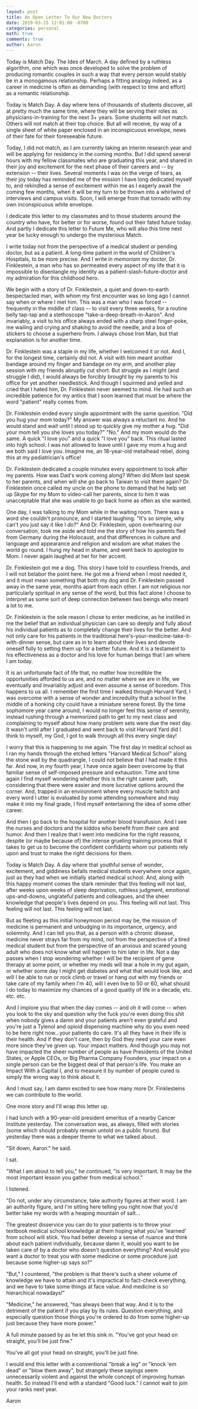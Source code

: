 ```yaml
---
layout: post
title: An Open Letter To Our New Doctors
date: 2019-03-15 12:01:00 -0700
categories: personal 
math: true
comments: true
author: Aaron
---
```



Today is Match Day. The Ides of March. A day defined by a ruthless algorithm, one which was once developed to solve the problem of producing romantic couples in such a way that every person would stably be in a monogamous relationship. Perhaps a fitting analogy indeed, as a career in medicine is often as demanding (with respect to time and effort) as a romantic relationship.  

Today is Match Day. A day where tens of thousands of students discover, all at pretty much the same time, where they will be serving their roles as physicians-in-training for the next 3+ years. Some students will not match. Others will not match at their top choice. But all will receive, by way of a single sheet of white paper enclosed in an inconspicuous envelope, news of their fate for their foreseeable future.  

Today, I did not match, as I am currently taking an interim research year and will be applying for residency in the coming months. But I did spend several hours with my fellow classmates who are graduating this year, and shared in their joy and excitement for the next phase of their careers and -- by extension -- their lives. Several moments I was on the verge of tears, as their joy today has reminded me of the mission I have long dedicated myself to, and rekindled a sense of excitement within me as I eagerly await the coming few months, when it will be my turn to be thrown into a whirlwind of interviews and campus visits. Soon, I will emerge from that tornado with my own inconspicuous white envelope.  

I dedicate this letter to my classmates and to those students around the country who have, for better or for worse, found out their fated future today. And partly I dedicate this letter to Future Me, who will also this time next year be lucky enough to undergo the mysterious Match.  

I write today not from the perspective of a medical student or pending doctor, but as a patient. A long-time patient in the world of Children's Hospitals, to be more precise. And I write *in memoriam* my doctor, Dr. Finklestein, a man who has so permeated every aspect of my life that it is impossible to disentangle my identity as a patient-slash-future-doctor and my admiration for this childhood hero.  

We begin with a story of Dr. Finklestein, a quiet and down-to-earth bespectacled man, with whom my first encounter was so long ago I cannot say when or where I met him. This was a man who I was forced -- frequently in the middle of class -- to visit every three weeks, for a routine belly tap-tap and a stethoscope "take-a-deep-breath-in-Aaron". And invariably, a visit to his office always ended with a sharp steel finger-poke, me wailing and crying and shaking to avoid the needle, and a box of stickers to choose a superhero from. I always chose Iron Man, but that explanation is for another time.  

Dr. Finklestein was a staple in my life, whether I welcomed it or not. And I, for the longest time, certainly did not. A visit with him meant another bandage around my finger and bandage on my arm, and another play session with my friends abruptly cut short. But struggle as I might (and struggle I did), I would always be forcibly brought by my parents to his office for yet another needlestick. And though I squirmed and yelled and cried that I hated him, Dr. Finklestein never seemed to mind. He had such an incredible patience for my antics that I soon learned that must be where the word "patient" really comes from.  

Dr. Finklestein ended every single appointment with the same question. "Did you hug your mom today?" My answer was always a reluctant no. And he would stand and wait until I stood up to quickly give my mother a hug. "Did your mom tell you she loves you today?" "No." And my mom would do the same. A quick "I love you" and a quick "I love you" back. This ritual lasted into high school. I was not allowed to leave until I gave my mom a hug and we both said I love you. Imagine me, an 18-year-old metalhead rebel, doing this at my pediatrician's office!  

Dr. Finklestein dedicated a couple minutes every appointment to look after my parents. How was Dad's work coming along? When did Mom last speak to her parents, and when will she go back to Taiwan to visit them again? Dr. Finklestein once called my uncle on the phone to demand that he help set up Skype for my Mom to video-call her parents, since to him it was unacceptable that she was unable to go back home as often as she wanted.  

One day, I was talking to my Mom while in the waiting room. There was a word she couldn't pronounce, and I started laughing. "It's so simple, why can't you just say it like I do?" And Dr. Finklestein, upon overhearing our conversation, took me aside and told me the story of how his parents fled from Germany during the Holocaust, and that differences in culture and language and appearance and religion and wisdom are what makes the world go round. I hung my head in shame, and went back to apologize to Mom. I never again laughed at her for her accent.  

Dr. Finklestein got me a dog. This story I have told to countless friends, and I will not belabor the point here. He got me a friend when I most needed it, and it must mean something that both my dog and Dr. Finklestein passed away in the same year, months apart from each other. I am not religious nor particularly spiritual in any sense of the word, but this fact alone I choose to interpret as some sort of deep connection between two beings who meant a lot to me.  

Dr. Finklestein is the sole reason I chose to enter medicine, as he instilled in me the belief that an individual physician can care so deeply and fully about his individual patients as to completely change their lives for the better. And not only care for his patients in the traditional here's-your-medicine-take-it-with-dinner sense, but care as in to learn about their lives and devote oneself fully to setting them up for a better future. And it is a testament to his effectiveness as a doctor and his love for human beings that I am where I am today.  

It is an unfortunate fact of life that, no matter how incredible the opportunities afforded to us are, and no matter where we are in life, we eventually and invariably adjust and even assume a sense of boredom. This happens to us all. I remember the first time I walked through Harvard Yard, I was overcome with a sense of wonder and incredulity that a school in the middle of a honking city could have a miniature serene forest. By the time sophomore year came around, I would no longer feel this sense of serenity, instead rushing through a memorized path to get to my next class and complaining to myself about how many problem sets were due the next day. It wasn't until after I graduated and went back to visit Harvard Yard did I think to myself, my God, I got to walk through all this every single day!  

I worry that this is happening to me again. The first day in medical school as I ran my hands through the etched letters "Harvard Medical School" along the stone wall by the quadrangle, I could not believe that I had made it this far. And now, in my fourth year, I have once again been overcome by that familiar sense of self-imposed pressure and exhaustion. Time and time again I find myself wondering whether this is the right career path, considering that there were easier and more lucrative options around the corner. And, trapped in an environment where every muscle twitch and every word I utter is evaluated by some attending somewhere and may make it into my final grade, I find myself entertaining the idea of some other career.  

And then I go back to the hospital for another blood transfusion. And I see the nurses and doctors and the kiddos who benefit from their care and humor. And then I realize that I went into medicine for the right reasons, despite (or maybe because of) the intense grueling training process that it takes to get us to become the confident confidants whom our patients rely upon and trust to make the right decisions for them.  

Today is Match Day. A day where that youthful sense of wonder, excitement, and giddiness befalls medical students everywhere once again, just as they had when we initially started medical school. And, along with this happy moment comes the stark reminder that this feeling will not last, after weeks upon weeks of sleep deprivation, ruthless judgment, emotional ups-and-downs, ungrateful patients and colleagues, and the sheer knowledge that people's lives depend on you. This feeling will not last. This feeling will not last. This feeling will not last.  

But as fleeting as this initial honeymoon period may be, the mission of medicine is permanent and unbudging in its importance, urgency, and solemnity. And I can tell you that, as a person with a chronic disease, medicine never strays far from my mind, not from the perspective of a tired medical student but from the perspective of an anxious and scared young adult who does not know what will happen to him later in life. Not a day passes when I stop wondering whether I will be the recipient of gene therapy at some point, or whether my meds will tear a hole in my gut again, or whether some day I might get diabetes and what that would look like, and will I be able to run or rock climb or travel or hang out with my friends or take care of my family when I'm 40, will I even live to 50 or 60, what should I do today to maximize my chances of a good quality of life in a decade, etc. etc. etc.  

And I implore you that when the day comes -- and oh it will come -- when you look to the sky and question why the fuck you're even doing this shit when nobody gives a damn and your patients aren't even grateful and you're just a Tylenol and opioid dispensing machine why do you even need to be here right now...your patients do care. It's all they have in their life is their health. And if they don't care, then by God they need your care even more since they've given up. Your impact matters. And though you may not have impacted the sheer number of people as have Presidents of the United States, or Apple CEOs, or Big Pharma Company Founders, your impact on a single person can be the biggest deal of that person's life. You make an Impact With a Capital I, and to measure it by number of people cured is simply the wrong way to think about it.  

And I must say, I am damn excited to see how many more Dr. Finklesteins we can contribute to the world.  

One more story and I'll wrap this letter up.  

I had lunch with a 90-year-old president emeritus of a nearby Cancer Institute yesterday. The conversation was, as always, filled with stories (some which should probably remain untold on a public forum). But yesterday there was a deeper theme to what we talked about.  

"Sit down, Aaron." he said.  

I sat.  

"What I am about to tell you," he continued, "is very important. It may be the most important lesson you gather from medical school."  

I listened.  

"Do not, under any circumstance, take authority figures at their word. I am an authority figure, and I'm sitting here telling you right now that you'd better take my words with a heaping mountain of salt...  

The greatest disservice you can do to your patients is to throw your textbook medical school knowledge at them hoping what you've 'learned' from school will stick. You had better develop a sense of nuance and think about each patient individually, because damn it, would you want to be taken care of by a doctor who doesn't question everything? And would you want a doctor to treat you with some medicine or some procedure just because some higher-up says so?"  

"But," I countered, "the problem is that there's such a sheer volume of knowledge we have to attain and it's impractical to fact-check everything, and we have to take some things at face value. And medicine is so hierarchical nowadays!"  

"Medicine," he answered, "has always been that way. And it is to the detriment of the patient if you play by its rules. Question everything, and especially question those things you're ordered to do from some higher-up just because they have more power."  

A full minute passed by as he let this sink in. "You've got your head on straight, you'll be just fine."  

You've all got your head on straight, you'll be just fine.  

I would end this letter with a conventional "break a leg" or "knock 'em dead" or "blow them away", but strangely these sayings seem unnecessarily violent and against the whole concept of improving human health. So instead I'll end with a standard "Good luck." I cannot wait to join your ranks next year.  

Aaron